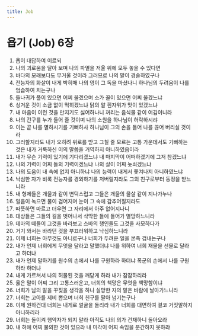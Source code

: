 ```yaml
---
title: Job
---
```


# 욥기 (Job) 6장
1. 욥이 대답하여 이르되
1. 나의 괴로움을 달아 보며 나의 파멸을 저울 위에 모두 놓을 수 있다면
1. 바다의 모래보다도 무거울 것이라 그러므로 나의 말이 경솔하였구나
1. 전능자의 화살이 내게 박히매 나의 영이 그 독을 마셨나니 하나님의 두려움이 나를 엄습하여 치는구나
1. 들나귀가 풀이 있으면 어찌 울겠으며 소가 꼴이 있으면 어찌 울겠느냐
1. 싱거운 것이 소금 없이 먹히겠느냐 닭의 알 흰자위가 맛이 있겠느냐
1. 내 마음이 이런 것을 만지기도 싫어하나니 꺼리는 음식물 같이 여김이니라
1. 나의 간구를 누가 들어 줄 것이며 나의 소원을 하나님이 허락하시랴
1. 이는 곧 나를 멸하시기를 기뻐하사 하나님이 그의 손을 들어 나를 끊어 버리실 것이라
1. 그러할지라도 내가 오히려 위로를 받고 그칠 줄 모르는 고통 가운데서도 기뻐하는 것은 내가 거룩하신 이의 말씀을 거역하지 아니하였음이라
1. 내가 무슨 기력이 있기에 기다리겠느냐 내 마지막이 어떠하겠기에 그저 참겠느냐
1. 나의 기력이 어찌 돌의 기력이겠느냐 나의 살이 어찌 놋쇠겠느냐
1. 나의 도움이 내 속에 없지 아니하냐 나의 능력이 내게서 쫓겨나지 아니하였느냐
1. 낙심한 자가 비록 전능자를 경외하기를 저버릴지라도 그의 친구로부터 동정을 받느니라
1. 내 형제들은 개울과 같이 변덕스럽고 그들은 개울의 물살 같이 지나가누나
1. 얼음이 녹으면 물이 검어지며 눈이 그 속에 감추어질지라도
1. 따뜻하면 마르고 더우면 그 자리에서 아주 없어지나니
1. 대상들은 그들의 길을 벗어나서 삭막한 들에 들어가 멸망하느니라
1. 데마의 떼들이 그것을 바라보고 스바의 행인들도 그것을 사모하다가
1. 거기 와서는 바라던 것을 부끄러워하고 낙심하느니라
1. 이제 너희는 아무것도 아니로구나 너희가 두려운 일을 본즉 겁내는구나
1. 내가 언제 너희에게 무엇을 달라고 말했더냐 나를 위하여 너희 재물을 선물로 달라고 하더냐
1. 내가 언제 말하기를 원수의 손에서 나를 구원하라 하더냐 폭군의 손에서 나를 구원하라 하더냐
1. 내게 가르쳐서 나의 허물된 것을 깨닫게 하라 내가 잠잠하리라
1. 옳은 말이 어찌 그리 고통스러운고, 너희의 책망은 무엇을 책망함이냐
1. 너희가 남의 말을 꾸짖을 생각을 하나 실망한 자의 말은 바람에 날아가느니라
1. 너희는 고아를 제비 뽑으며 너희 친구를 팔아 넘기는구나
1. 이제 원하건대 너희는 내게로 얼굴을 돌리라 내가 너희를 대면하여 결코 거짓말하지 아니하리라
1. 너희는 돌이켜 행악자가 되지 말라 아직도 나의 의가 건재하니 돌아오라
1. 내 혀에 어찌 불의한 것이 있으랴 내 미각이 어찌 속임을 분간하지 못하랴